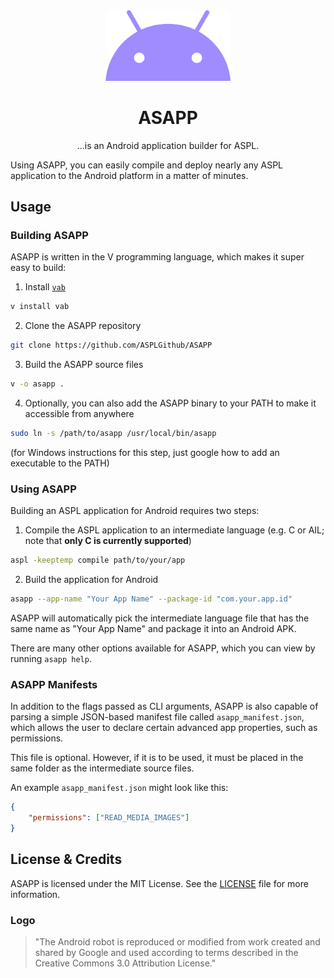 <div align="center">
<img src="logo.png" alt="ASAPP logo" width="200"/>

# ASAPP
...is an Android application builder for ASPL.
</div>

Using ASAPP, you can easily compile and deploy nearly any ASPL application to the Android platform in a matter of minutes.

## Usage
### Building ASAPP
ASAPP is written in the V programming language, which makes it super easy to build:

1. Install [`vab`](https://github.com/vlang/vab)
```bash
v install vab
```

2. Clone the ASAPP repository
```bash
git clone https://github.com/ASPLGithub/ASAPP
```

3. Build the ASAPP source files
```bash
v -o asapp .
```

4. Optionally, you can also add the ASAPP binary to your PATH to make it accessible from anywhere
```bash
sudo ln -s /path/to/asapp /usr/local/bin/asapp
```
(for Windows instructions for this step, just google how to add an executable to the PATH)

### Using ASAPP
Building an ASPL application for Android requires two steps:

1. Compile the ASPL application to an intermediate language (e.g. C or AIL; note that **only C is currently supported**)
```bash
aspl -keeptemp compile path/to/your/app
```

2. Build the application for Android
```bash
asapp --app-name "Your App Name" --package-id "com.your.app.id"
```

ASAPP will automatically pick the intermediate language file that has the same name as "Your App Name" and package it into an Android APK.

There are many other options available for ASAPP, which you can view by running `asapp help`.

### ASAPP Manifests
In addition to the flags passed as CLI arguments, ASAPP is also capable of parsing a simple JSON-based manifest file called `asapp_manifest.json`, which allows the user to declare certain advanced app properties, such as permissions.

This file is optional. However, if it is to be used, it must be placed in the same folder as the intermediate source files.

An example `asapp_manifest.json` might look like this:
```json
{
	"permissions": ["READ_MEDIA_IMAGES"]
}
```

## License & Credits
ASAPP is licensed under the MIT License. See the [LICENSE](LICENSE) file for more information.

### Logo
> "The Android robot is reproduced or modified from work created and shared by Google and used according to terms described in the Creative Commons 3.0 Attribution License."